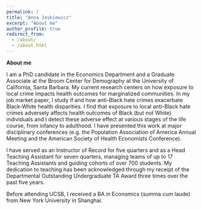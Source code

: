 ```yaml
---
permalink: /
title: "Anna Jaskiewicz"
excerpt: "About me"
author_profile: true
redirect_from: 
  - /about/
  - /about.html
---
```

**About me**

I am a PhD candidate in the Economics Department and a Graduate Associate at the Broom Center for Demography at the University of California, Santa Barbara. My current research centers on how exposure to local crime impacts health outcomes for marginalized communities. In my job market paper, I study if and how anti-Black hate crimes exacerbate Black-White health disparities. I find that exposure to local anti-Black hate crimes adversely affects health outcomes of Black (but not White) individuals and I detect these adverse effect at various stages of the life course, from infancy to adulthood. I have presented this work at major disciplinary conferences (e.g. the Population Association of America Annual Meeting and the American Society of Health Economists Conference). 

I have served as an Instructor of Record for five quarters and as a Head Teaching Assistant for seven quarters, managing teams of up to 17 Teaching Assistants and guiding cohorts of over 700 students. My dedication to teaching has been acknowledged through my receipt of the Departmental Outstanding Undergraduate TA Award three times over the past five years.

Before attending UCSB, I received a BA in Economics (summa cum laude) from New York University in Shanghai. 


